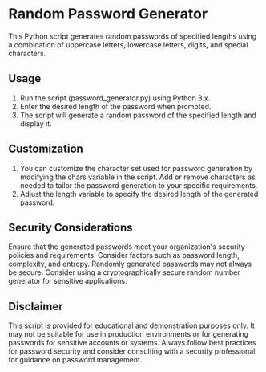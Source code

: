 # Random Password Generator
This Python script generates random passwords of specified lengths using a combination of uppercase letters, lowercase letters, digits, and special characters.

## Usage
1. Run the script (password_generator.py) using Python 3.x.
2. Enter the desired length of the password when prompted.
3. The script will generate a random password of the specified length and display it.

## Customization
1. You can customize the character set used for password generation by modifying the chars variable in the script. Add or remove characters as needed to tailor the password generation to your specific requirements.
2. Adjust the length variable to specify the desired length of the generated password.

## Security Considerations
Ensure that the generated passwords meet your organization's security policies and requirements. Consider factors such as password length, complexity, and entropy.
Randomly generated passwords may not always be secure. Consider using a cryptographically secure random number generator for sensitive applications.

## Disclaimer
This script is provided for educational and demonstration purposes only. It may not be suitable for use in production environments or for generating passwords for sensitive accounts or systems. Always follow best practices for password security and consider consulting with a security professional for guidance on password management.
